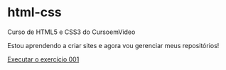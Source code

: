 # html-css
 Curso de HTML5 e CSS3 do CursoemVideo

 Estou aprendendo a criar sites e agora vou gerenciar meus repositórios! 

<a href="https://ihfdias.github.io/html-css/exercicios/ex001/index.html"> Executar o exercício 001</a>